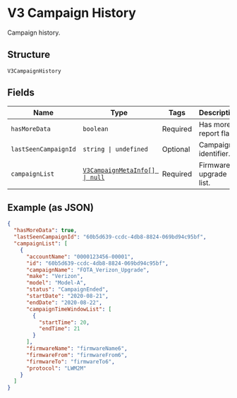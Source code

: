 
# V3 Campaign History

Campaign history.

## Structure

`V3CampaignHistory`

## Fields

| Name | Type | Tags | Description |
|  --- | --- | --- | --- |
| `hasMoreData` | `boolean` | Required | Has more report flag? |
| `lastSeenCampaignId` | `string \| undefined` | Optional | Campaign identifier. |
| `campaignList` | [`V3CampaignMetaInfo[] \| null`](../../doc/models/v3-campaign-meta-info.md) | Required | Firmware upgrade list. |

## Example (as JSON)

```json
{
  "hasMoreData": true,
  "lastSeenCampaignId": "60b5d639-ccdc-4db8-8824-069bd94c95bf",
  "campaignList": [
    {
      "accountName": "0000123456-00001",
      "id": "60b5d639-ccdc-4db8-8824-069bd94c95bf",
      "campaignName": "FOTA_Verizon_Upgrade",
      "make": "Verizon",
      "model": "Model-A",
      "status": "CampaignEnded",
      "startDate": "2020-08-21",
      "endDate": "2020-08-22",
      "campaignTimeWindowList": [
        {
          "startTime": 20,
          "endTime": 21
        }
      ],
      "firmwareName": "firmwareName6",
      "firmwareFrom": "firmwareFrom6",
      "firmwareTo": "firmwareTo6",
      "protocol": "LWM2M"
    }
  ]
}
```

